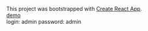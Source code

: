 This project was bootstrapped with [Create React App](https://github.com/facebookincubator/create-react-app).
<br>
<a href="https://gh-homework-14.herokuapp.com/login">demo</a>
<br>
login: admin
password: admin
